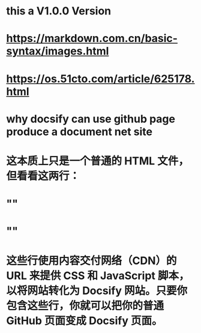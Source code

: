 # this a V1.0.0 Version
# https://markdown.com.cn/basic-syntax/images.html
# https://os.51cto.com/article/625178.html  
# why docsify can use github page produce a document net site

# 这本质上只是一个普通的 HTML 文件，但看看这两行：

# "<link rel="stylesheet" href="//cdn.jsdelivr.net/npm/docsify/themes/vue.css">"
# "<script src="//cdn.jsdelivr.net/npm/docsify/lib/docsify.min.js"></script>"

# 这些行使用内容交付网络（CDN）的 URL 来提供 CSS 和 JavaScript 脚本，以将网站转化为 Docsify 网站。只要你包含这些行，你就可以把你的普通 GitHub 页面变成 Docsify 页面。

# 
